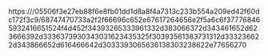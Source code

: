 https:///05506f3e27eb88f6e8fb01dd1d8a8f4a7313c233b554a209ed42f60dc172f3c9/68747470733a2f2f66696c652e67617264656e2f5a6c6f377768465932416651524f4d452f34393265333961332d383066372d343461652d623666392d3336373930343031623435325f30393561383731312d333236622d343866652d616466642d3033393065636138303238622e77656270

